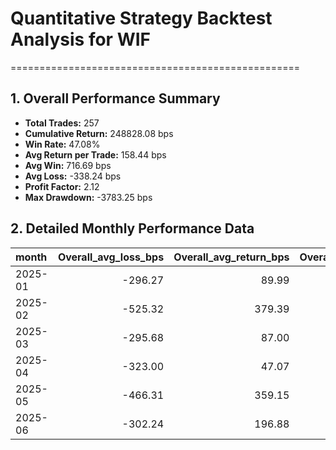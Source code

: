 # Quantitative Strategy Backtest Analysis for WIF
==================================================

## 1. Overall Performance Summary

- **Total Trades:** 257
- **Cumulative Return:** 248828.08 bps
- **Win Rate:** 47.08%
- **Avg Return per Trade:** 158.44 bps
- **Avg Win:** 716.69 bps
- **Avg Loss:** -338.24 bps
- **Profit Factor:** 2.12
- **Max Drawdown:** -3783.25 bps

## 2. Detailed Monthly Performance Data

| month   |   Overall_avg_loss_bps |   Overall_avg_return_bps |   Overall_avg_win_bps |   Overall_cumulative_return_bps |   Overall_max_drawdown_bps |   Overall_median_return_bps |   Overall_std_return_bps |   Overall_total_trades |   Overall_win_rate |   long_avg_loss_bps |   long_avg_return_bps |   long_avg_win_bps |   long_cumulative_return_bps |   long_max_drawdown_bps |   long_median_return_bps |   long_std_return_bps |   long_total_trades |   long_win_rate |   short_avg_loss_bps |   short_avg_return_bps |   short_avg_win_bps |   short_cumulative_return_bps |   short_max_drawdown_bps |   short_median_return_bps |   short_std_return_bps |   short_total_trades |   short_win_rate |
|:--------|-----------------------:|-------------------------:|----------------------:|--------------------------------:|---------------------------:|----------------------------:|-------------------------:|-----------------------:|-------------------:|--------------------:|----------------------:|-------------------:|-----------------------------:|------------------------:|-------------------------:|----------------------:|--------------------:|----------------:|---------------------:|-----------------------:|--------------------:|------------------------------:|-------------------------:|--------------------------:|-----------------------:|---------------------:|-----------------:|
| 2025-01 |                -296.27 |                    89.99 |                637.20 |                         4865.38 |                   -2328.25 |                      -74.89 |                   682.42 |                  58.00 |               0.41 |             -315.37 |                 17.14 |            1062.15 |                      -344.61 |                -2325.08 |                  -144.59 |                804.41 |               29.00 |            0.24 |              -261.25 |                 162.85 |              462.21 |                       5395.95 |                 -1687.26 |                     81.36 |                 523.15 |                29.00 |             0.59 |
| 2025-02 |                -525.32 |                   379.39 |                982.53 |                        16080.43 |                   -1310.72 |                      260.64 |                  1117.45 |                  30.00 |               0.60 |             -535.36 |                207.60 |             857.68 |                      2744.78 |                -1000.00 |                    35.43 |                990.41 |               15.00 |            0.53 |              -511.28 |                 551.18 |             1082.41 |                      10463.62 |                  -948.07 |                    388.08 |                1207.24 |                15.00 |             0.67 |
| 2025-03 |                -295.68 |                    87.00 |                530.91 |                         4293.35 |                   -3707.72 |                      -27.86 |                   673.14 |                  54.00 |               0.46 |             -333.09 |                  5.99 |             429.84 |                      -404.76 |                -3056.63 |                   -16.19 |                689.68 |               27.00 |            0.44 |              -255.61 |                 168.01 |              624.21 |                       4896.29 |                 -1411.67 |                    -67.55 |                 646.10 |                27.00 |             0.48 |
| 2025-04 |                -323.00 |                    47.07 |                545.85 |                         1363.95 |                   -3373.36 |                      -53.49 |                   723.27 |                  54.00 |               0.43 |             -282.70 |                140.23 |             793.86 |                      3484.49 |                -1849.83 |                   -51.58 |                868.80 |               28.00 |            0.39 |              -371.94 |                 -53.27 |              318.51 |                      -1572.57 |                 -2687.62 |                    -72.03 |                 504.16 |                26.00 |             0.46 |
| 2025-05 |                -466.31 |                   359.15 |                909.45 |                        14909.91 |                   -1818.18 |                      134.93 |                  1061.27 |                  30.00 |               0.60 |             -638.52 |                389.68 |             857.04 |                      7090.51 |                -1500.24 |                   286.86 |               1035.96 |               16.00 |            0.69 |              -343.31 |                 324.26 |              991.82 |                       4575.28 |                 -1261.25 |                     32.07 |                1088.43 |                14.00 |             0.50 |
| 2025-06 |                -302.24 |                   196.88 |                887.97 |                         6500.04 |                   -1844.76 |                      -45.52 |                   866.82 |                  31.00 |               0.42 |             -449.31 |                221.37 |            1083.68 |                      3126.49 |                -1667.31 |                   -45.36 |               1046.92 |               16.00 |            0.44 |              -155.17 |                 170.76 |              659.65 |                       2570.03 |                  -372.92 |                    -45.52 |                 618.40 |                15.00 |             0.40 |